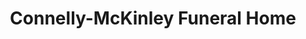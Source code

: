 ---
title: "Connelly-McKinley Funeral Home"
url: /edmonton/connelly-mckinley-funeral-home/
shop: funeral directors
---